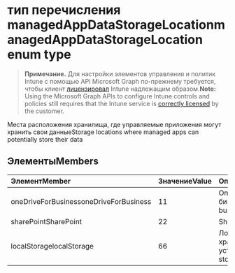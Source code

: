 # <a name="managedappdatastoragelocation-enum-type"></a><span data-ttu-id="8ff6b-101">тип перечисления managedAppDataStorageLocation</span><span class="sxs-lookup"><span data-stu-id="8ff6b-101">managedAppDataStorageLocation enum type</span></span>

> <span data-ttu-id="8ff6b-102">**Примечание.** Для настройки элементов управления и политик Intune с помощью API Microsoft Graph по-прежнему требуется, чтобы клиент [лицензировал](https://go.microsoft.com/fwlink/?linkid=839381) Intune надлежащим образом.</span><span class="sxs-lookup"><span data-stu-id="8ff6b-102">**Note:** Using the Microsoft Graph APIs to configure Intune controls and policies still requires that the Intune service is [correctly licensed](https://go.microsoft.com/fwlink/?linkid=839381) by the customer.</span></span>

<span data-ttu-id="8ff6b-103">Места расположения хранилища, где управляемые приложения могут хранить свои данные</span><span class="sxs-lookup"><span data-stu-id="8ff6b-103">Storage locations where managed apps can potentially store their data</span></span>
## <a name="members"></a><span data-ttu-id="8ff6b-104">Элементы</span><span class="sxs-lookup"><span data-stu-id="8ff6b-104">Members</span></span>
|<span data-ttu-id="8ff6b-105">Элемент</span><span class="sxs-lookup"><span data-stu-id="8ff6b-105">Member</span></span>|<span data-ttu-id="8ff6b-106">Значение</span><span class="sxs-lookup"><span data-stu-id="8ff6b-106">Value</span></span>|<span data-ttu-id="8ff6b-107">Описание</span><span class="sxs-lookup"><span data-stu-id="8ff6b-107">Description</span></span>|
|:---|:---|:---|
|<span data-ttu-id="8ff6b-108">oneDriveForBusiness</span><span class="sxs-lookup"><span data-stu-id="8ff6b-108">oneDriveForBusiness</span></span>|<span data-ttu-id="8ff6b-109">1</span><span class="sxs-lookup"><span data-stu-id="8ff6b-109">1</span></span>|<span data-ttu-id="8ff6b-110">OneDrive для бизнеса</span><span class="sxs-lookup"><span data-stu-id="8ff6b-110">OneDrive for business</span></span>|
|<span data-ttu-id="8ff6b-111">sharePoint</span><span class="sxs-lookup"><span data-stu-id="8ff6b-111">SharePoint</span></span>|<span data-ttu-id="8ff6b-112">2</span><span class="sxs-lookup"><span data-stu-id="8ff6b-112">2</span></span>|<span data-ttu-id="8ff6b-113">SharePoint</span><span class="sxs-lookup"><span data-stu-id="8ff6b-113">SharePoint</span></span>|
|<span data-ttu-id="8ff6b-114">localStorage</span><span class="sxs-lookup"><span data-stu-id="8ff6b-114">localStorage</span></span>|<span data-ttu-id="8ff6b-115">6</span><span class="sxs-lookup"><span data-stu-id="8ff6b-115">6</span></span>|<span data-ttu-id="8ff6b-116">Локальное хранилище на устройстве</span><span class="sxs-lookup"><span data-stu-id="8ff6b-116">Local storage on the device</span></span>|




